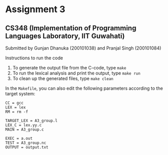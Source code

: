 # Assignment 3
## CS348 (Implementation of Programming Languages Laboratory, IIT Guwahati)
Submitted by Gunjan Dhanuka (200101038) and Pranjal Singh (200101084)

Instructions to run the code

1. To generate the output file from the C-code, type `make`
2. To run the lexical analysis and print the output, type `make run`
3. To clean up the generated files, type `make clean`

In the `Makefile`, you can also edit the following parameters according to the target system:
```
CC = gcc
LEX = lex
RM = rm -f

TARGET_LEX = A3_group.l
LEX_C = lex.yy.c
MAIN = A3_group.c

EXEC = a.out
TEST = A3_group.nc
OUTPUT = output.txt
```